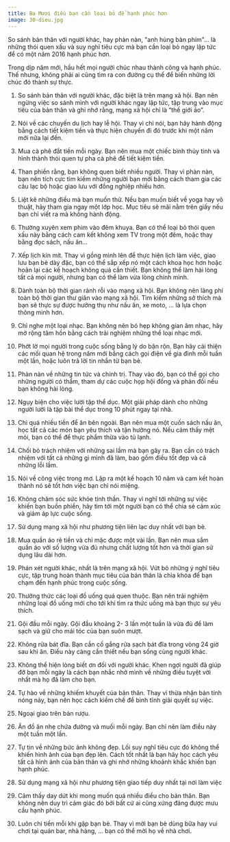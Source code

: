 ```yaml
---
title: Ba Mươi điều bạn cần loại bỏ để hạnh phúc hơn
image: 30-dieu.jpg
---
```


So sánh bản thân với người khác, hay phàn nàn, "anh hùng bàn phím"... là những thói quen xấu và suy nghĩ tiêu cực mà bạn cần loại bỏ ngay lập tức để có một năm 2016 hạnh phúc hơn.

Trong dịp năm mới, hầu hết mọi người chúc nhau thành công và hạnh phúc. Thế nhưng, không phải ai cũng tìm ra con đường cụ thể để biến những lời chúc đó thành sự thực.
 
1. So sánh bản thân với người khác, đặc biệt là trên mạng xã hội. Bạn nên ngừng việc so sánh mình với người khác ngay lập tức, tập trung vào mục tiêu của bản thân và ghi nhớ rằng, mạng xã hội chỉ là “thế giới ảo”.

2. Nói về các chuyến du lịch hay lễ hội. Thay vì chỉ nói, bạn hãy hành động bằng cách tiết kiệm tiền và thực hiện chuyến đi đó trước khi một năm mới nữa lại đến.

3. Mua cà phê đắt tiền mỗi ngày. Bạn nên mua một chiếc bình thủy tinh và hình thành thói quen tự pha cà phê để tiết kiệm tiền.

4. Than phiền rằng, bạn không quen biết nhiều người. Thay vì phàn nàn, bạn nên tích cực tìm kiếm những người bạn mới bằng cách tham gia các câu lạc bộ hoặc giao lưu với đồng nghiệp nhiều hơn.

5. Liệt kê những điều mà bạn muốn thử. Nếu bạn muốn biết về yoga hay võ thuật, hãy tham gia ngay một lớp học. Mục tiêu sẽ mãi nằm trên giấy nếu bạn chỉ viết ra mà không hành động.

6. Thường xuyên xem phim vào đêm khuya. Bạn có thể loại bỏ thói quen xấu này bằng cách cam kết không xem TV trong một đêm, hoặc thay bằng đọc sách, nấu ăn…

7. Xếp lịch kín mít. Thay vì gồng mình lên để thực hiện lịch làm việc, giao lưu bạn bè dày đặc, bạn có thể sắp xếp nó một cách khoa học hơn hoặc hoãn lại các kế hoạch không quá cần thiết. Bạn không thể làm hài lòng tất cả mọi người, nhưng bạn có thể làm vừa lòng chính mình.

8. Dành toàn bộ thời gian rảnh rỗi vào mạng xã hội. Bạn không nên lãng phí toàn bộ thời gian thư giãn vào mạng xã hội. Tìm kiếm những sở thích mà bạn sẽ thực sự được hưởng thụ như nấu ăn, xe moto, … là lựa chọn thông minh hơn.

9. Chỉ nghe một loại nhạc. Bạn không nên bó hẹp không gian âm nhạc, hãy mở rộng tâm hồn bằng cách trải nghiệm những thể loại nhạc mới.

10. Phớt lờ mọi người trong cuộc sống bằng lý do bận rộn. Bạn hãy cải thiện các mối quan hệ trong năm mới bằng cách gọi điện về gia đình mỗi tuần một lần, hoặc luôn trả lời tin nhắn từ bạn bè.

11. Phàn nàn về những tin tức và chính trị. Thay vào đó, bạn có thể gọi cho những người có thẩm, tham dự các cuộc họp hội đồng và phản đối nếu bạn không hài lòng.

12. Ngụy biện cho việc lười tập thể dục. Một giải pháp dành cho những người lười là tập bài thể dục trong 10 phút ngay tại nhà.

13. Chi quá nhiều tiền để ăn bên ngoài. Bạn nên mua một cuốn sách nấu ăn, học tất cả các món bạn yêu thích và tận hưởng nó. Nếu cảm thấy mệt mỏi, bạn có thể để thực phẩm thừa vào tủ lạnh.

14. Chối bỏ trách nhiệm với những sai lầm mà bạn gây ra. Bạn cần có trách nhiệm với tất cả những gì mình đã làm, bao gồm điều tốt đẹp và cả những lỗi lầm.

15. Nói về công việc trong mơ. Lập ra một kế hoạch 10 năm và cam kết hoàn thành nó sẽ tốt hơn việc bạn chỉ nói miệng.

16. Không chăm sóc sức khỏe tinh thần. Thay vì nghĩ tới những sự việc khiến bạn buồn phiền, hãy tìm tới một người bạn có thể chia sẻ cảm xúc và giảm áp lực cuộc sống.

17. Sử dụng mạng xã hội như phương tiện liên lạc duy nhất với bạn bè.

18. Mua quần áo rẻ tiền và chỉ mặc được một vài lần. Bạn nên mua sắm quần áo với số lượng vừa đủ nhưng chất lượng tốt hơn và thời gian sử dụng lâu dài hơn.

19. Phán xét người khác, nhất là trên mạng xã hội. Vứt bỏ những ý nghĩ tiêu cực, tập trung hoàn thành mục tiêu của bản thân là chìa khóa để bạn chạm đến hạnh phúc trong cuộc sống.

20. Thưởng thức các loại đồ uống quá quen thuộc. Bạn nên trải nghiệm những loại đồ uống mới cho tới khi tìm ra thức uống mà bạn thực sự yêu thích.

21. Gội đầu mỗi ngày. Gội đầu khoảng 2- 3 lần một tuần là vừa đủ để làm sạch và giữ cho mái tóc của bạn suôn mượt.

22. Không rửa bát đĩa. Bạn cần cố gắng rửa sạch bát đĩa trong vòng 24 giờ sau khi ăn. Điều này càng cần thiết nếu bạn sống cùng người khác.

23. Không thể hiện lòng biết ơn đối với người khác. Khen ngợi người đã giúp đỡ bạn mỗi ngày là cách bạn nhắc nhở mình về những điều tuyệt vời nhất mà họ đã làm cho bạn.

24. Tự hào về những khiếm khuyết của bản thân. Thay vì thừa nhận bản tính nóng nảy, bạn nên học cách kiềm chế để bình tĩnh giải quyết sự việc.

25. Ngoại giao trên bàn rượu.

26. Ăn đồ ăn nhẹ chứa đường và muối mỗi ngày. Bạn chỉ nên làm điều này một tuần một lần. 

27. Tự tin về những bức ảnh không đẹp. Lối suy nghĩ tiêu cực đó không thể khiến hình ảnh của bạn đẹp lên. Cách tốt nhất là bạn hãy học cách yêu tất cả hình ảnh của bản thân và ghi nhớ những khoảnh khắc khiến bạn hạnh phúc.

28. Sử dụng mạng xã hội như phương tiện giao tiếp duy nhất tại nơi làm việc

29. Cảm thấy day dứt khi mong muốn quá nhiều điều cho bản thân. Bạn không nên duy trì cảm giác đó bởi bất cứ ai cũng xứng đáng được mưu cầu hạnh phúc. 

30. Luôn chi tiền mỗi khi gặp bạn bè. Thay vì mời bạn bè dùng bữa hay vui chơi tại quán bar, nhà hàng, ... bạn có thể mời họ về nhà chơi. 